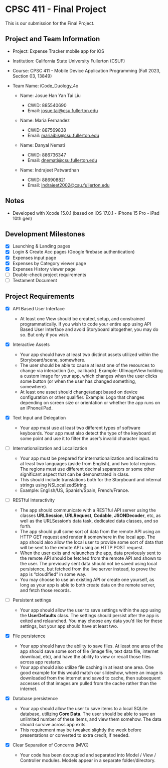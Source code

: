 # CPSC 411 - Final Project #

This is our submission for the Final Project.

## Project and Team Information ##

* Project: Expense Tracker mobile app for iOS
* Institution: California State University Fullerton (CSUF)
* Course: CPSC 411 - Mobile Device Application Programming (Fall 2023, Section 03, 13849)
* Team Name: iCode_Duology_4x

	* Name: Josue Han Yan Tai Liu
		* CWID: 885540690
		* Email: josue.tai@csu.fullerton.edu

	* Name: Maria Fernandez
		* CWID: 887569838
		* Email: mariaibis@csu.fullerton.edu

	* Name: Danyal Nemati
		* CWID: 886736347
		* Email: dnemati@csu.fullerton.edu

	* Name: Indrajeet Patwardhan
		* CWID: 886908821
		* Email: Indrajeet2002@csu.fullerton.edu

## Notes ##

* Developed with Xcode 15.0.1 (based on iOS 17.0.1 - iPhone 15 Pro - iPad 10th gen)

## Development Milestones ##

- [x] Launching & Landing pages
- [x] Login & Create Acc pages (Google firebase authentication)
- [x] Expenses input page
- [x] Expenses by Category viewer page
- [x] Expenses History viewer page
- [ ] Double-check project requirements
- [ ] Testament Document

## Project Requirements ##

- [x] API Based User Interface

	- At least one View should be created, setup, and constrained programmatically. If you wish to code your entire app using API Based User Interface and avoid Storyboard altogether, you may do so. But only if you wish.

- [x] Interactive Assets

	- Your app should have at least two distinct assets utilized within the Storyboard/scene, somewhere.
	- The user should be able to cause at least one of the resources to change via interaction (i.e., callback). Example: UIImageView holding a custom image for your app, which changes when the user clicks some button (or when the user has changed something, somewhere).
	- At least one asset should change/adapt based on device configuration or other qualifier. Example: Logo that changes depending on screen size or orientation or whether the app runs on an iPhone/iPad.

- [x] Text Input and Delegation

	- Your app must use at least two different types of software keyboards. Your app must also detect the type of the keyboard at some point and use it to filter the user’s invalid character input.

- [ ] Internationalization and Localization

	- Your app must be prepared for internationalization and localized to at least two languages (aside from English), and two total regions. The regions must use different decimal separators or some other significant aspect that can be demonstrated in class.
	- This should include translations both for the Storyboard and internal strings using NSLocalizedString.
	- Example: English/US, Spanish/Spain, French/France.

- [ ] RESTful Interactivity

	- The app should communicate with a RESTful API server using the classes **URLSession**,
**URLRequest**, **Codable**, **JSONDecoder**, etc, as well as the URLSession’s data task, dedicated data classes, and so forth.
	- The app should pull some sort of data from the remote API using an HTTP GET request and render it somewhere in the local app. The app should also allow the local user to provide some sort of data that will be sent to the remote API using an HTTP POST request.
	- When the user exits and relaunches the app, data previously sent to the remote API should be fetched from the remote API and shown to the user. The previously sent data should not be saved using local persistence, but fetched from the live server instead, to prove the app is “cloudified” in some way.
	- You may choose to use an existing API or create one yourself, as long as your app is able to both create data on the remote server, and fetch those records.

- [ ] Persistent settings

	- Your app should allow the user to save settings within the app using the **UserDefaults** class. The settings should persist after the app is exited and relaunched. You may choose any data you’d like for these settings, but your app should have at least two.

- [x] File persistence

	- Your app should have the ability to save files. At least one area of the app should save some sort of file (image file, text data file, internet download, etc), and have the ability to view or recall those files across app restarts.
	- Your app should also utilize file caching in at least one area. One good example for this would match our slideshow, where an image is downloaded from the internet and saved to cache, then subsequent accesses of that images are pulled from the cache rather than the internet.

- [x] Database persistence

	- Your app should allow the user to save items to a local SQLite database, utilizing **Core Data**. The user should be able to save an unlimited number of these items, and view them somehow. The data should survive across app exits.
	- This requirement may be tweaked slightly the week before presentations or converted to extra credit, if needed.

- [x] Clear Separation of Concerns (MVC)

	- Your code has been decoupled and separated into Model / View / Controller modules. Models appear in a separate folder/directory.
